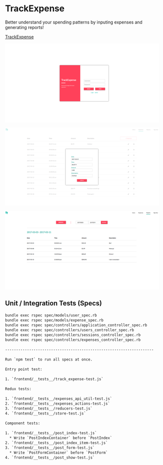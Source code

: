 # TrackExpense

Better understand your spending patterns by inputing expenses and generating reports!

[TrackExpense][live]

[live]: http://www.trackexpense.raymondlee.io/

![Loop auth](./app/assets/images/1-auth.png)

![Loop edit](./app/assets/images/3-edit.png)

![Loop custom](./app/assets/images/6-custom.png)


## Unit / Integration Tests (Specs)

```
bundle exec rspec spec/models/user_spec.rb
bundle exec rspec spec/models/expense_spec.rb
bundle exec rspec spec/controllers/application_controller_spec.rb
bundle exec rspec spec/controllers/users_controller_spec.rb
bundle exec rspec spec/controllers/sessions_controller_spec.rb
bundle exec rspec spec/controllers/expenses_controller_spec.rb

--------------------------------------------------------------------

Run `npm test` to run all specs at once.

Entry point test:

1. `frontend/__tests__/track_expense-test.js`

Redux tests:

1. `frontend/__tests__/expenses_api_util-test.js`
2. `frontend/__tests__/expenses_actions-test.js`
3. `frontend/__tests__/reducers-test.js`
4. `frontend/__tests__/store-test.js`

Component tests:

1. `frontend/__tests__/post_index-test.js`
  * Write `PostIndexContainer` before `PostIndex`
2. `frontend/__tests__/post_index_item-test.js`
3. `frontend/__tests__/post_form-test.js`
  * Write `PostFormContainer` before `PostForm`
4. `frontend/__tests__/post_show-test.js`
```
